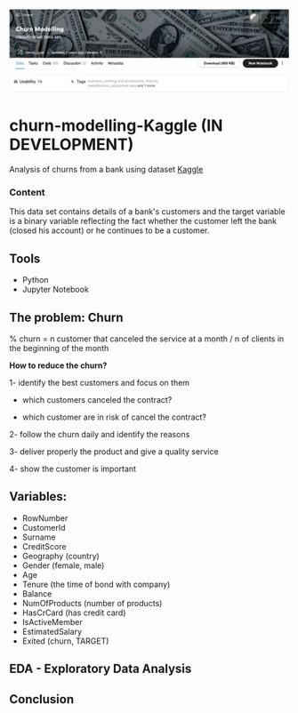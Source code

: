 
![kaggle](images/kaggle.png)

# churn-modelling-Kaggle (IN DEVELOPMENT)
Analysis of churns from a bank using dataset [Kaggle](https://www.kaggle.com/shrutimechlearn/churn-modelling)

### Content
This data set contains details of a bank's customers and the target variable is a binary variable reflecting the fact whether the customer left the bank (closed his account) or he continues to be a customer.

## Tools
- Python
- Jupyter Notebook


## The problem: Churn

% churn = n customer that canceled the service at a month / n of clients in the beginning of the month

**How to reduce the churn?**

1- identify the best customers and focus on them

- which customers canceled the contract?

- which customer are in risk of cancel the contract?

2- follow the churn daily and identify the reasons

3- deliver properly the product and give a quality service

4- show the customer is important

## Variables:

- RowNumber
- CustomerId
- Surname
- CreditScore
- Geography (country)
- Gender (female, male)
- Age
- Tenure (the time of bond with company)
- Balance
- NumOfProducts (number of products)
- HasCrCard (has credit card)
- IsActiveMember
- EstimatedSalary
- Exited (churn, TARGET)

## EDA - Exploratory Data Analysis

## Conclusion